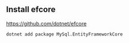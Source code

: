 ## Install efcore
https://github.com/dotnet/efcore

```shell
dotnet add package MySql.EntityFrameworkCore
```
